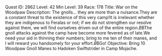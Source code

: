 Quest ID: 2862
Level: 42
Min Level: 39
Race: 178
Title: War on the Woodpaw
Description: The gnolls... they are more than a nuisance.They are a constant threat to the existence of this very camp!It is irrelevant whether they are indigenous to Feralas or not; if we do not strengthen our resolve against them, we will find ourselves driven out of the entire region.$B$BThe gnoll attacks against the camp have become more fevered as of late.We need your aid in thinning their numbers; bring to me ten of their manes, and I will reward you handsomely for your effort.$B$BGo!
Objective: Bring 10 Woodpaw Gnoll Manes to Hadoken Swiftstrider in Camp Mojache.
